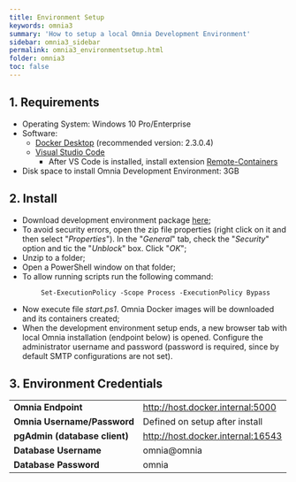 ```yaml
---
title: Environment Setup
keywords: omnia3
summary: 'How to setup a local Omnia Development Environment'
sidebar: omnia3_sidebar
permalink: omnia3_environmentsetup.html
folder: omnia3
toc: false
---
```


## 1. Requirements

- Operating System: Windows 10 Pro/Enterprise
- Software:
  - [Docker Desktop](https://www.docker.com/products/docker-desktop) (recommended version: 2.3.0.4)
  - [Visual Studio Code](https://code.visualstudio.com/download)
    - After VS Code is installed, install extension [Remote-Containers](https://marketplace.visualstudio.com/items?itemName=ms-vscode-remote.remote-containers)
- Disk space to install Omnia Development Environment: 3GB

## 2. Install

- Download development environment package [here](omnia3_downloads.html);
- To avoid security errors, open the zip file properties (right click on it and then select "_Properties_"). In the "_General_" tab, check the "_Security_" option and tic the "_Unblock_" box. Click "_OK_";
- Unzip to a folder;
- Open a PowerShell window on that folder;
- To allow running scripts run the following command:

```
        Set-ExecutionPolicy -Scope Process -ExecutionPolicy Bypass
```

- Now execute file _start.ps1_. Omnia Docker images will be downloaded and its containers created;
- When the development environment setup ends, a new browser tab with local Omnia installation (endpoint below) is opened. Configure the administrator username and password (password is required, since by default SMTP configurations are not set).

## 3. Environment Credentials

|                               |                                   |
| :---------------------------- | :-------------------------------- |
| **Omnia Endpoint**            | http://host.docker.internal:5000  |
| **Omnia Username/Password**   | Defined on setup after install    |
| **pgAdmin (database client)** | http://host.docker.internal:16543 |
| **Database Username**         | omnia@omnia                       |
| **Database Password**         | omnia                             |
